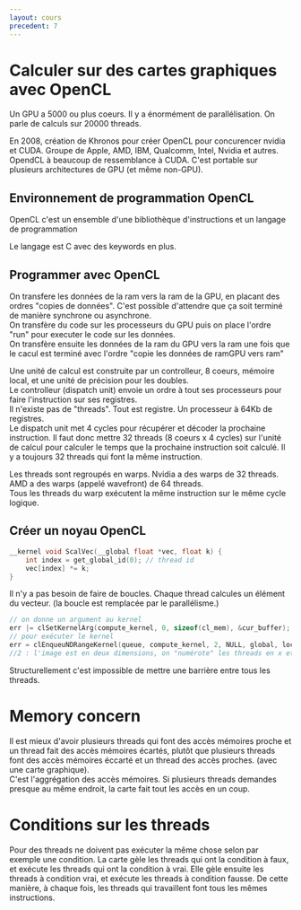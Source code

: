 ```yaml
---
layout: cours
precedent: 7
---
```


# Calculer sur des cartes graphiques avec OpenCL

Un GPU a 5000 ou plus coeurs. Il y a énormément de parallélisation. On parle de calculs sur 20000 threads.

En 2008, création de Khronos pour créer OpenCL pour concurencer nvidia et CUDA. Groupe de Apple, AMD, IBM, Qualcomm, Intel, Nvidia et autres.  
OpendCL à beaucoup de ressemblance à CUDA. C'est portable sur plusieurs architectures de GPU (et même non-GPU).

## Environnement de programmation OpenCL

OpenCL c'est un ensemble d'une bibliothèque d'instructions et un langage de programmation

Le langage est C avec des keywords en plus.

## Programmer avec OpenCL

On transfere les données de la ram vers la ram de la GPU, en placant des ordres "copies de données". C'est possible d'attendre que ça soit terminé de manière synchrone ou asynchrone.  
On transfère du code sur les processeurs du GPU puis on place l'ordre "run" pour executer le code sur les données.  
On transfère ensuite les données de la ram du GPU vers la ram une fois que le cacul est terminé avec l'ordre "copie les données de ramGPU vers ram"

Une unité de calcul est construite par un controlleur, 8 coeurs, mémoire local, et une unité de précision pour les doubles.  
Le controlleur (dispatch unit) envoie un ordre à tout ses processeurs pour faire l'instruction sur ses registres.  
Il n'existe pas de "threads". Tout est registre. Un processeur à 64Kb de registres.  
Le dispatch unit met 4 cycles pour récupérer et décoder la prochaine instruction. Il faut donc mettre 32 threads (8 coeurs x 4 cycles) sur l'unité de calcul pour calculer le temps que la prochaine instruction soit calculé. Il y a toujours 32 threads qui font la même instruction.

Les threads sont regroupés en warps. Nvidia a des warps de 32 threads. AMD a des warps (appelé wavefront) de 64 threads.  
Tous les threads du warp exécutent la même instruction sur le même cycle logique.


## Créer un noyau OpenCL

```c
__kernel void ScalVec(__global float *vec, float k) {
	int index = get_global_id(0); // thread id
	vec[index] *= k;
}
```
Il n'y a pas besoin de faire de boucles. Chaque thread calcules un élément du vecteur. (la boucle est remplacée par le parallélisme.)

```c
// on donne un argument au kernel
err |= clSetKernelArg(compute_kernel, 0, sizeof(cl_mem), &cur_buffer);
// pour exécuter le kernel
err = clEnqueuNDRangeKernel(queue, compute_kernel, 2, NULL, global, local, 0, NULL, NULL);
//2 : l'image est en deux dimensions, on "numérote" les threads en x et y
```

Structurellement c'est impossible de mettre une barrière entre tous les threads.

# Memory concern

Il est mieux d'avoir plusieurs threads qui font des accès mémoires proche et un thread fait des accès mémoires écartés, plutôt que plusieurs threads font des accès mémoires éccarté et un thread des accès proches. (avec une carte graphique).  
C'est l'aggrégation des accès mémoires. Si plusieurs threads demandes presque au même endroit, la carte fait tout les accès en un coup.

# Conditions sur les threads

Pour des threads ne doivent pas exécuter la même chose selon par exemple une condition. La carte gèle les threads qui ont la condition à faux, et exécute les threads qui ont la condition à vrai. Elle gèle ensuite les threads à condition vrai, et exécute les threads à condition fausse. De cette manière, à chaque fois, les threads qui travaillent font tous les mêmes instructions.

